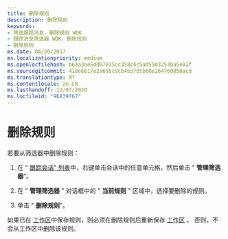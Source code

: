 ```yaml
---
title: 删除规则
description: 删除规则
keywords:
- 筛选跟踪消息，删除规则 WDK
- 跟踪消息筛选器 WDK，删除规则
- 删除规则
ms.date: 04/20/2017
ms.localizationpriority: medium
ms.openlocfilehash: b6aa3ee6dd07835cc358c4c5ad59d3253ba5e02f
ms.sourcegitcommit: 418e6617e2a695c9cb4b37b5b60e264760858acd
ms.translationtype: MT
ms.contentlocale: zh-CN
ms.lasthandoff: 12/07/2020
ms.locfileid: "96839767"
---
```

# <a name="deleting-a-rule"></a>删除规则


若要从筛选器中删除规则：

1.  在 " [跟踪会话" 列表](trace-session-list.md)中，右键单击会话中的任意单元格，然后单击 " **管理筛选器**"。

2.  在 " **管理筛选器** " 对话框中的 " **当前规则** " 区域中，选择要删除的规则。

3.  单击 " **删除规则**"。

如果已在 [工作区](using-traceview-workspaces.md)中保存规则，则必须在删除规则后重新保存 [工作区](saving-or-resaving-a-workspace.md) 。 否则，不会从工作区中删除该规则。

 

 





